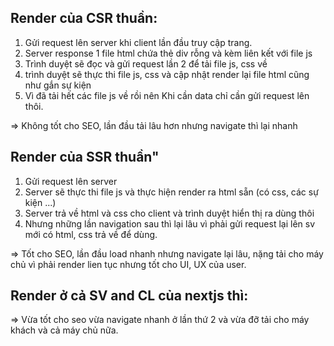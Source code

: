 ## Render của CSR thuần:
1. Gửi request lên server khi client lần đầu truy cập trang.
2. Server response 1 file html chứa thẻ div rỗng và kèm liên kết với file js
3. Trình duyệt sẽ đọc và gửi request lần 2 để tải file js, css về 
4. trình duyệt sẽ thực thi file js, css và cập nhật render lại file html cũng như gắn sự kiện
5. Vì đã tải hết các file js về rồi nên Khi cần data chỉ cần gửi request lên thôi. 

=> Không tốt cho SEO, lần đầu tải lâu hơn nhưng navigate thì lại nhanh

## Render của SSR thuần"
1. Gửi request lên server
2. Server sẽ thực thi file js và thực hiện render ra html sẵn (có css, các sự kiện ...)
3. Server trả về html và css cho client và trình duyệt hiển thị ra dùng thôi
4. Nhưng những lần navigation sau thì lại lâu vì phải gửi request lại lên sv mới có html, css trả về để dùng.
 
=> Tốt cho SEO, lần đầu load nhanh nhưng navigate lại lâu, nặng tải cho máy chủ vì phải render lien tục nhưng tốt cho UI, UX của user.

## Render ở cả SV and CL của nextjs thì:
=> Vừa tốt cho seo vừa navigate nhanh ở lần thứ 2 và vừa đỡ tải cho máy khách và cả máy chủ nữa.